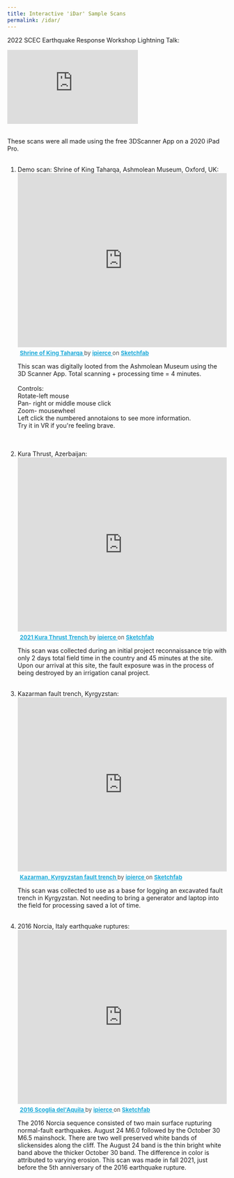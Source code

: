 ```yaml
---
title: Interactive 'iDar' Sample Scans
permalink: /idar/
---
```


2022 SCEC Earthquake Response Workshop Lightning Talk: 
<iframe width="auto" height="170" src="https://www.youtube.com/embed/uio_w1CQQXQ" title="YouTube video player" frameborder="0" allow="accelerometer; autoplay; clipboard-write; encrypted-media; gyroscope; picture-in-picture" allowfullscreen></iframe> <br><br>

These scans were all made using the free 3DScanner App on a 2020 iPad Pro. <br><br>  
<ol>
<li>Demo scan: Shrine of King Taharqa, Ashmolean Museum, Oxford, UK:

<div class="sketchfab-embed-wrapper"> <iframe title="Shrine of King Taharqa" frameborder="0" width="100%" height="400" allowfullscreen mozallowfullscreen="true" webkitallowfullscreen="true" allow="autoplay; fullscreen; xr-spatial-tracking" xr-spatial-tracking execution-while-out-of-viewport execution-while-not-rendered web-share src="https://sketchfab.com/models/301b21b687244c43b02f3700cce06a62/embed"> </iframe> <p style="font-size: 13px; font-weight: normal; margin: 5px; color: #4A4A4A;"> <a href="https://sketchfab.com/3d-models/shrine-of-king-taharqa-301b21b687244c43b02f3700cce06a62?utm_medium=embed&utm_campaign=share-popup&utm_content=301b21b687244c43b02f3700cce06a62" target="_blank" style="font-weight: bold; color: #1CAAD9;"> Shrine of King Taharqa </a> by <a href="https://sketchfab.com/ipierce?utm_medium=embed&utm_campaign=share-popup&utm_content=301b21b687244c43b02f3700cce06a62" target="_blank" style="font-weight: bold; color: #1CAAD9;"> ipierce </a> on <a href="https://sketchfab.com?utm_medium=embed&utm_campaign=share-popup&utm_content=301b21b687244c43b02f3700cce06a62" target="_blank" style="font-weight: bold; color: #1CAAD9;">Sketchfab</a></p></div>

This scan was digitally looted from the Ashmolean Museum using the 3D Scanner App. Total scanning + processing time = 4 minutes. <br>
<br>
Controls:<br>
Rotate-left mouse <br>
Pan- right or middle mouse click <br>
Zoom- mousewheel <br>
Left click the numbered annotaions to see more information. <br>
Try it in VR if you're feeling brave. <br>
<br>
<br>
<li>Kura Thrust, Azerbaijan:

<div class="sketchfab-embed-wrapper"> <iframe title="2021 Kura Thrust Trench" frameborder="0" width="100%" height="400" allowfullscreen mozallowfullscreen="true" webkitallowfullscreen="true" allow="autoplay; fullscreen; xr-spatial-tracking" xr-spatial-tracking execution-while-out-of-viewport execution-while-not-rendered web-share src="https://sketchfab.com/models/0659c8173c6845d68c5a3e99a0f8d00b/embed"> </iframe> <p style="font-size: 13px; font-weight: normal; margin: 5px; color: #4A4A4A;"> <a href="https://sketchfab.com/3d-models/2021-kura-thrust-trench-0659c8173c6845d68c5a3e99a0f8d00b?utm_medium=embed&utm_campaign=share-popup&utm_content=0659c8173c6845d68c5a3e99a0f8d00b" target="_blank" style="font-weight: bold; color: #1CAAD9;"> 2021 Kura Thrust Trench </a> by <a href="https://sketchfab.com/ipierce?utm_medium=embed&utm_campaign=share-popup&utm_content=0659c8173c6845d68c5a3e99a0f8d00b" target="_blank" style="font-weight: bold; color: #1CAAD9;"> ipierce </a> on <a href="https://sketchfab.com?utm_medium=embed&utm_campaign=share-popup&utm_content=0659c8173c6845d68c5a3e99a0f8d00b" target="_blank" style="font-weight: bold; color: #1CAAD9;">Sketchfab</a></p></div>


This scan was collected during an initial project reconnaissance trip with only 2 days total field time in the country and 45 minutes at the site. Upon our arrival at this site, the fault exposure was in the process of being destroyed by an irrigation canal project. 
<br><br>
<li>Kazarman fault trench, Kyrgyzstan:
<div class="sketchfab-embed-wrapper"> <iframe title="Kazarman, Kyrgyzstan fault trench" frameborder="0" width="100%" height="400" allowfullscreen mozallowfullscreen="true" webkitallowfullscreen="true" allow="autoplay; fullscreen; xr-spatial-tracking" xr-spatial-tracking execution-while-out-of-viewport execution-while-not-rendered web-share src="https://sketchfab.com/models/cedd5069f97e480bb4cc06c2a48f3929/embed"> </iframe> <p style="font-size: 13px; font-weight: normal; margin: 5px; color: #4A4A4A;"> <a href="https://sketchfab.com/3d-models/kazarman-kyrgyzstan-fault-trench-cedd5069f97e480bb4cc06c2a48f3929?utm_medium=embed&utm_campaign=share-popup&utm_content=cedd5069f97e480bb4cc06c2a48f3929" target="_blank" style="font-weight: bold; color: #1CAAD9;"> Kazarman, Kyrgyzstan fault trench </a> by <a href="https://sketchfab.com/ipierce?utm_medium=embed&utm_campaign=share-popup&utm_content=cedd5069f97e480bb4cc06c2a48f3929" target="_blank" style="font-weight: bold; color: #1CAAD9;"> ipierce </a> on <a href="https://sketchfab.com?utm_medium=embed&utm_campaign=share-popup&utm_content=cedd5069f97e480bb4cc06c2a48f3929" target="_blank" style="font-weight: bold; color: #1CAAD9;">Sketchfab</a></p></div>

This scan was collected to use as a base for logging an excavated fault trench in Kyrgyzstan. Not needing to bring a generator and laptop into the field for processing saved a lot of time. 
<br><br>
<li>2016 Norcia, Italy earthquake ruptures:
<div class="sketchfab-embed-wrapper"> <iframe title="2016 Scoglia del'Aquila" frameborder="0" width="100%" height="400" allowfullscreen mozallowfullscreen="true" webkitallowfullscreen="true" allow="autoplay; fullscreen; xr-spatial-tracking" xr-spatial-tracking execution-while-out-of-viewport execution-while-not-rendered web-share src="https://sketchfab.com/models/939f05a80623492698f8c34241567884/embed"> </iframe> <p style="font-size: 13px; font-weight: normal; margin: 5px; color: #4A4A4A;"> <a href="https://sketchfab.com/3d-models/2016-scoglia-delaquila-939f05a80623492698f8c34241567884?utm_medium=embed&utm_campaign=share-popup&utm_content=939f05a80623492698f8c34241567884" target="_blank" style="font-weight: bold; color: #1CAAD9;"> 2016 Scoglia del'Aquila </a> by <a href="https://sketchfab.com/ipierce?utm_medium=embed&utm_campaign=share-popup&utm_content=939f05a80623492698f8c34241567884" target="_blank" style="font-weight: bold; color: #1CAAD9;"> ipierce </a> on <a href="https://sketchfab.com?utm_medium=embed&utm_campaign=share-popup&utm_content=939f05a80623492698f8c34241567884" target="_blank" style="font-weight: bold; color: #1CAAD9;">Sketchfab</a></p></div>

The 2016 Norcia sequence consisted of two main surface rupturing normal-fault earthquakes. August 24 M6.0 followed by the October 30 M6.5 mainshock. There are two well preserved white bands of slickensides along the cliff. The August 24 band is the thin bright white band above the thicker October 30 band. The difference in color is attributed to varying erosion. 
This scan was made in fall 2021, just before the 5th anniversary of the 2016 earthquake rupture.


